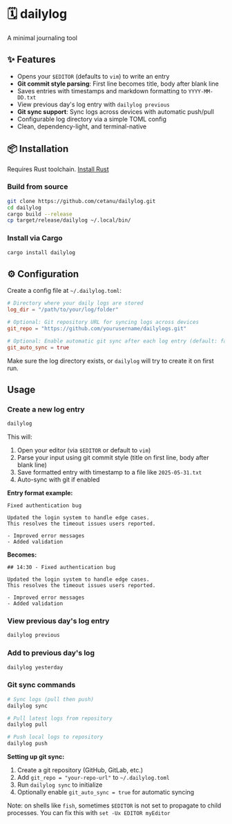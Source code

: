 # 🗓️ dailylog

A minimal journaling tool

## ✨ Features

- Opens your `$EDITOR` (defaults to `vim`) to write an entry
- **Git commit style parsing**: First line becomes title, body after blank line
- Saves entries with timestamps and markdown formatting to `YYYY-MM-DD.txt`
- View previous day's log entry with `dailylog previous`
- **Git sync support**: Sync logs across devices with automatic push/pull
- Configurable log directory via a simple TOML config
- Clean, dependency-light, and terminal-native

## 📦 Installation

Requires Rust toolchain. [Install Rust](https://www.rust-lang.org/tools/install)

### Build from source

```bash
git clone https://github.com/cetanu/dailylog.git
cd dailylog
cargo build --release
cp target/release/dailylog ~/.local/bin/
```

### Install via Cargo

```bash
cargo install dailylog
```


## ⚙️ Configuration

Create a config file at `~/.dailylog.toml`:

```toml
# Directory where your daily logs are stored
log_dir = "/path/to/your/log/folder"

# Optional: Git repository URL for syncing logs across devices
git_repo = "https://github.com/yourusername/dailylogs.git"

# Optional: Enable automatic git sync after each log entry (default: false)
git_auto_sync = true
```

Make sure the log directory exists, or `dailylog` will try to create it on first run.

## Usage

### Create a new log entry

```bash
dailylog
```

This will:
1. Open your editor (via `$EDITOR` or default to `vim`)
2. Parse your input using git commit style (title on first line, body after blank line)
3. Save formatted entry with timestamp to a file like `2025-05-31.txt`
4. Auto-sync with git if enabled

**Entry format example:**
```
Fixed authentication bug

Updated the login system to handle edge cases.
This resolves the timeout issues users reported.

- Improved error messages
- Added validation
```

**Becomes:**
```
## 14:30 - Fixed authentication bug

Updated the login system to handle edge cases.
This resolves the timeout issues users reported.

- Improved error messages
- Added validation
```

### View previous day's log entry

```bash
dailylog previous
```

### Add to previous day's log

```bash
dailylog yesterday
```

### Git sync commands

```bash
# Sync logs (pull then push)
dailylog sync

# Pull latest logs from repository
dailylog pull

# Push local logs to repository
dailylog push
```

**Setting up git sync:**
1. Create a git repository (GitHub, GitLab, etc.)
2. Add `git_repo = "your-repo-url"` to `~/.dailylog.toml`
3. Run `dailylog sync` to initialize
4. Optionally enable `git_auto_sync = true` for automatic syncing

Note: on shells like `fish`, sometimes `$EDITOR` is not set to propagate to child processes. You can fix this with `set -Ux EDITOR myEditor`
